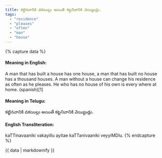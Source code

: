 ```yaml
---
title: కట్టినవానికి వకయిల్లు అయితే కట్టనివానికి వెయ్యిండ్లు.
tags:
  - "residence"
  - "pleases"
  - "often"
  - "man"
  - "house"
---
```


{% capture data %}
#### Meaning in English:
A man that has built a house has one house, a man that has built no house has a thousand houses.
A man without a house can change his residence as often as he pleases.
He who has no house of his own is every where at home. (spanish)[1]

#### Meaning in Telugu:
కట్టినవానికి వకయిల్లు అయితే కట్టనివానికి వెయ్యిండ్లు.

#### English Transliteration:
kaTTinavaaniki vakayillu ayitae kaTTanivaaniki veyyiMDlu.
{% endcapture %}

{{ data | markdownify }}

